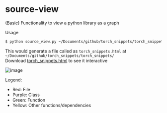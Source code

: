 # source-view
(Basic) Functionality to view a python library as a graph 

Usage

```bash
$ python source_view.py ~/Documents/github/torch_snippets/torch_snippets/`
```
This would generate a file called as `torch_snippets.html` at `~/Documents/github/torch_snippets/torch_snippets/`  
Download [torch_snippets.html](torch_snippets.html) to see it interactive

![image](https://user-images.githubusercontent.com/3656100/143021113-ab6c40e6-7d48-4045-9a72-3f3612ab37a4.png)

Legend:
  * Red: File
  * Purple: Class
  * Green: Function
  * Yellow: Other functions/dependencies
